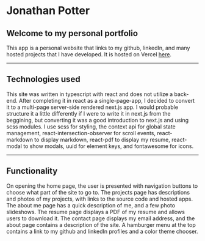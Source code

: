 # Jonathan Potter

## Welcome to my personal portfolio

This app is a personal website that links to my github, linkedIn, and many hosted projects that I have developed. It is hosted on Vercel [here](https://portfolio-kappa-black-98.vercel.app/).

---

## Technologies used

This site was written in typescript with react and does not utilize a
back-end. After completing it in react as a single-page-app, I decided to convert it to a multi-page server-side rendered next.js app. I would probable structure it a little differently if I were to write it in next.js from the beggining, but converting it was a good introduction to next.js and using scss modules. I use scss for styling, the context api for global state management, react-intersection-observer for scroll events, react-markdown to display markdown, react-pdf to display my resume, react-modal to show modals, uuid for element keys, and fontawesome for icons.

---

## Functionality

On opening the home page, the user is presented with navigation buttons to choose what part of the site to go to. The projects page has descriptions and photos of my projects, with links to the source code and hosted apps. The about me page has a quick description of me, and a few photo slideshows. The resume page displays a PDF of my resume and allows users to download it. The contact page displays my email address, and the about page contains a description of the site. A hamburger menu at the top contains a link to my github and linkedIn profiles and a color theme chooser.
